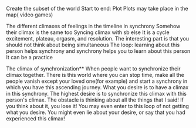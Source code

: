 Create the subset of the world
Start to end: Plot
Plots may take place in the map( video games)

The different climaxes of feelings in the timeline in synchrony
Somehow their climax is the same too
Syncing climax with sb else
It is a cycle
 excitement, plateau, orgasm, and resolution.
The interesting part is that you should not think about being simultaneous
The loop: learning about this person helps synchrony and synchrony helps you to learn about this person
It can be a practice

The climax of synchronization**
When people want to synchronize their climax together.
There is this world where you can stop time, make all the people vanish except your loved one(for example) and start a synchrony in which you have this ascending journey. What you desire is to have a climax in this synchrony. The highest desire is to synchronize this climax with this person's climax. The obstacle is thinking about all the things that I said! If you think about it, you lose it! You may even enter to this loop of not getting what you desire. You might even lie about your desire, or say that you had experienced this climax!

